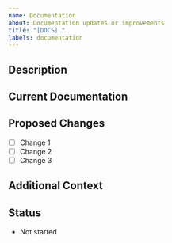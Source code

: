 ```yaml
---
name: Documentation
about: Documentation updates or improvements
title: "[DOCS] "
labels: documentation
---
```


## Description
<!-- Describe the documentation changes needed -->

## Current Documentation
<!-- Describe the current state of documentation -->

## Proposed Changes
<!-- List the changes that should be made -->
- [ ] Change 1
- [ ] Change 2
- [ ] Change 3

## Additional Context
<!-- Any additional information or context -->

## Status
<!-- Leave this section for status updates during implementation -->
- Not started